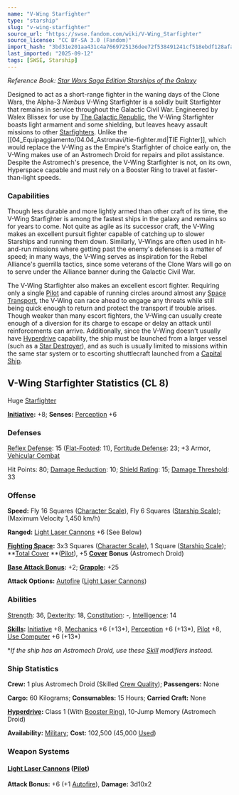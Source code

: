 ```yaml
---
name: "V-Wing Starfighter"
type: "starship"
slug: "v-wing-starfighter"
source_url: "https://swse.fandom.com/wiki/V-Wing_Starfighter"
source_license: "CC BY-SA 3.0 (Fandom)"
import_hash: "3bd31e201aa431c4a7669725136dee72f538491241cf518ebdf128afa34c39d3"
last_imported: "2025-09-12"
tags: [SWSE, Starship]
---
```

*Reference Book: [Star Wars Saga Edition Starships of the Galaxy](https://swse.fandom.com/wiki/Star_Wars_Saga_Edition_Starships_of_the_Galaxy)*

Designed to act as a short-range fighter in the waning days of the Clone Wars, the Alpha-3 *Nimbus* V-Wing Starfighter is a solidly built Starfighter that remains in service throughout the Galactic Civil War. Engineered by Walex Blissex for use by [The Galactic Republic](https://swse.fandom.com/wiki/The_Galactic_Republic), the V-Wing Starfighter boasts light armament and some shielding, but leaves heavy assault missions to other [Starfighters](https://swse.fandom.com/wiki/Starfighters). Unlike the [[04_Equipaggiamento/04.04_Astronavi/tie-fighter.md|TIE Fighter]], which would replace the V-Wing as the Empire's Starfighter of choice early on, the V-Wing makes use of an Astromech Droid for repairs and pilot assistance. Despite the Astromech's presence, the V-Wing Starfighter is not, on its own, Hyperspace capable and must rely on a Booster Ring to travel at faster-than-light speeds.

### Capabilities
Though less durable and more lightly armed than other craft of its time, the V-Wing Starfighter is among the fastest ships in the galaxy and remains so for years to come. Not quite as agile as its successor craft, the V-Wing makes an excellent pursuit fighter capable of catching up to slower Starships and running them down. Similarly, V-Wings are often used in hit-and-run missions where getting past the enemy's defenses is a matter of speed; in many ways, the V-Wing serves as inspiration for the Rebel Alliance's guerrilla tactics, since some veterans of the Clone Wars will go on to serve under the Alliance banner during the Galactic Civil War.

The V-Wing Starfighter also makes an excellent escort fighter. Requiring only a single [Pilot](https://swse.fandom.com/wiki/Pilot_(Vehicle_Combat)) and capable of running circles around almost any [Space Transport](https://swse.fandom.com/wiki/Space_Transport), the V-Wing can race ahead to engage any threats while still being quick enough to return and protect the transport if trouble arises. Though weaker than many escort fighters, the V-Wing can usually create enough of a diversion for its charge to escape or delay an attack until reinforcements can arrive. Additionally, since the V-Wing doesn't usually have [Hyperdrive](https://swse.fandom.com/wiki/Hyperdrive) capability, the ship must be launched from a larger vessel (such as a [Star Destroyer](https://swse.fandom.com/wiki/Star_Destroyer)), and as such is usually limited to missions within the same star system or to escorting shuttlecraft launched from a [Capital Ship](https://swse.fandom.com/wiki/Capital_Ship).

## V-Wing Starfighter Statistics (CL 8)
Huge [Starfighter](https://swse.fandom.com/wiki/Starfighter)

**[Initiative](https://swse.fandom.com/wiki/Initiative):** +8; **Senses:** [Perception](https://swse.fandom.com/wiki/Perception) +6
### Defenses
[Reflex Defense](https://swse.fandom.com/wiki/Reflex_Defense_(Vehicles)): 15 ([Flat-Footed](https://swse.fandom.com/wiki/Flat-Footed): 11), [Fortitude Defense](https://swse.fandom.com/wiki/Fortitude_Defense_(Vehicles)): 23; +3 Armor, [Vehicular Combat](https://swse.fandom.com/wiki/Vehicular_Combat)

Hit Points: 80; [Damage Reduction](https://swse.fandom.com/wiki/Damage_Reduction): 10; [Shield Rating](https://swse.fandom.com/wiki/Shield_Rating): 15; [Damage Threshold](https://swse.fandom.com/wiki/Damage_Threshold_(Vehicles)): 33
### Offense
**Speed:** Fly 16 Squares ([Character Scale](https://swse.fandom.com/wiki/Character_Scale)), Fly 6 Squares ([Starship Scale](https://swse.fandom.com/wiki/Starship_Scale)); (Maximum Velocity 1,450 km/h)

**Ranged:** [Light Laser Cannons](https://swse.fandom.com/wiki/Light_Laser_Cannons) +6 (See Below)

**[Fighting Space](https://swse.fandom.com/wiki/Fighting_Space):** 3x3 Squares ([Character Scale](https://swse.fandom.com/wiki/Character_Scale)), 1 Square ([Starship Scale](https://swse.fandom.com/wiki/Starship_Scale)); **[Total Cover](https://swse.fandom.com/wiki/Total_Cover) **([Pilot](https://swse.fandom.com/wiki/Pilot_(Vehicle_Combat))), +5 [**Cover**](https://swse.fandom.com/wiki/Cover) **Bonus** (Astromech Droid)

**[Base Attack Bonus](https://swse.fandom.com/wiki/Base_Attack_Bonus):** +2; **[Grapple](https://swse.fandom.com/wiki/Grapple):** +25

**Attack Options:** [Autofire](https://swse.fandom.com/wiki/Autofire_(Vehicle_Combat)) ([Light Laser Cannons](https://swse.fandom.com/wiki/Light_Laser_Cannons))
### Abilities
[Strength](https://swse.fandom.com/wiki/Strength): 36, [Dexterity](https://swse.fandom.com/wiki/Dexterity): 18, [Constitution](https://swse.fandom.com/wiki/Constitution): -, [Intelligence](https://swse.fandom.com/wiki/Intelligence): 14

**[Skills](https://swse.fandom.com/wiki/Skills):** [Initiative](https://swse.fandom.com/wiki/Initiative) +8, [Mechanics](https://swse.fandom.com/wiki/Mechanics) +6 (+13*), [Perception](https://swse.fandom.com/wiki/Perception) +6 (+13*), [Pilot](https://swse.fandom.com/wiki/Pilot) +8, [Use Computer](https://swse.fandom.com/wiki/Use_Computer) +6 (+13*)

**If the ship has an Astromech Droid, use these [Skill](https://swse.fandom.com/wiki/Skill) modifiers instead.*
### Ship Statistics
**Crew:** 1 plus Astromech Droid (Skilled [Crew Quality](https://swse.fandom.com/wiki/Crew_Quality)); **Passengers:** None

**Cargo:** 60 Kilograms; **Consumables:** 15 Hours; **Carried Craft:** None

**[Hyperdrive](https://swse.fandom.com/wiki/Hyperdrive):** Class 1 (With [Booster Ring](https://swse.fandom.com/wiki/Booster_Ring)), 10-Jump Memory (Astromech Droid)

**Availability:** [Military](https://swse.fandom.com/wiki/Military); **Cost:** 102,500 (45,000 [Used](https://swse.fandom.com/wiki/Used))
### Weapon Systems
#### **[Light Laser Cannons](https://swse.fandom.com/wiki/Light_Laser_Cannons) ([Pilot](https://swse.fandom.com/wiki/Pilot_(Vehicle_Combat)))**
**Attack Bonus:** +6 (+1 [Autofire](https://swse.fandom.com/wiki/Autofire_(Vehicle_Combat))), **Damage:** 3d10x2